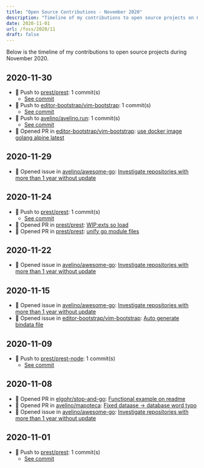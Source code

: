 ```yaml
---
title: "Open Source Contributions - November 2020"
description: "Timeline of my contributions to open source projects on GitHub during November 2020."
date: 2020-11-01
url: /foss/2020/11
draft: false
---
```


Below is the timeline of my contributions to open source projects during November 2020.

## 2020-11-30

- 🔨 Push to [prest/prest](https://github.com/prest/prest): 1 commit(s)
  - [See commit](https://github.com/prest/prest/commits/main/?author=avelino&since=2020-11-30&until=2020-11-30)
- 🔨 Push to [editor-bootstrap/vim-bootstrap](https://github.com/editor-bootstrap/vim-bootstrap): 1 commit(s)
  - [See commit](https://github.com/editor-bootstrap/vim-bootstrap/commits/main/?author=avelino&since=2020-11-30&until=2020-11-30)
- 🔨 Push to [avelino/avelino.run](https://github.com/avelino/avelino.run): 1 commit(s)
  - [See commit](https://github.com/avelino/avelino.run/commits/main/?author=avelino&since=2020-11-30&until=2020-11-30)
- 🔀 Opened PR in [editor-bootstrap/vim-bootstrap](https://github.com/editor-bootstrap/vim-bootstrap): [use docker image golang alpine latest](https://github.com/editor-bootstrap/vim-bootstrap/pull/367)

## 2020-11-29

- 🐛 Opened issue in [avelino/awesome-go](https://github.com/avelino/awesome-go): [Investigate repositories with more than 1 year without update](https://github.com/avelino/awesome-go/issues/3381)

## 2020-11-24

- 🔨 Push to [prest/prest](https://github.com/prest/prest): 1 commit(s)
  - [See commit](https://github.com/prest/prest/commits/main/?author=avelino&since=2020-11-24&until=2020-11-24)
- 🔀 Opened PR in [prest/prest](https://github.com/prest/prest): [WIP:exts so load](https://github.com/prest/prest/pull/475)
- 🔀 Opened PR in [prest/prest](https://github.com/prest/prest): [unify go module files](https://github.com/prest/prest/pull/474)

## 2020-11-22

- 🐛 Opened issue in [avelino/awesome-go](https://github.com/avelino/awesome-go): [Investigate repositories with more than 1 year without update](https://github.com/avelino/awesome-go/issues/3375)

## 2020-11-15

- 🐛 Opened issue in [avelino/awesome-go](https://github.com/avelino/awesome-go): [Investigate repositories with more than 1 year without update](https://github.com/avelino/awesome-go/issues/3361)
- 🐛 Opened issue in [editor-bootstrap/vim-bootstrap](https://github.com/editor-bootstrap/vim-bootstrap): [Auto generate bindata file](https://github.com/editor-bootstrap/vim-bootstrap/issues/363)

## 2020-11-09

- 🔨 Push to [prest/prest-node](https://github.com/prest/prest-node): 1 commit(s)
  - [See commit](https://github.com/prest/prest-node/commits/main/?author=avelino&since=2020-11-09&until=2020-11-09)

## 2020-11-08

- 🔀 Opened PR in [elgohr/stop-and-go](https://github.com/elgohr/stop-and-go): [Functional example on readme](https://github.com/elgohr/stop-and-go/pull/2)
- 🔀 Opened PR in [avelino/mapoteca](https://github.com/avelino/mapoteca): [Fixed dataase -> database word typo](https://github.com/avelino/mapoteca/pull/1)
- 🐛 Opened issue in [avelino/awesome-go](https://github.com/avelino/awesome-go): [Investigate repositories with more than 1 year without update](https://github.com/avelino/awesome-go/issues/3352)

## 2020-11-01

- 🔨 Push to [prest/prest](https://github.com/prest/prest): 1 commit(s)
  - [See commit](https://github.com/prest/prest/commits/main/?author=avelino&since=2020-11-01&until=2020-11-01)


